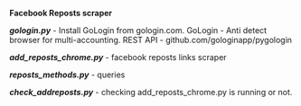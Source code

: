 **Facebook Reposts scraper**

***gologin.py*** - Install GoLogin from gologin.com. GoLogin - Anti detect browser for multi-accounting. REST API - github.com/gologinapp/pygologin

***add_reposts_chrome.py*** - facebook reposts links scraper

***reposts_methods.py*** - queries

***check_addreposts.py*** - сhecking add_reposts_chrome.py is running or not.